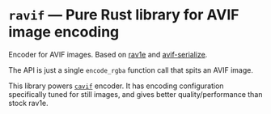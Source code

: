 # `ravif` — Pure Rust library for AVIF image encoding

Encoder for AVIF images. Based on [rav1e](//lib.rs/rav1e) and [avif-serialize](//lib.rs/avif-serialize).

The API is just a single `encode_rgba` function call that spits an AVIF image.

This library powers [`cavif`](//lib.rs/cavif) encoder. It has encoding configuration specifically tuned for still images, and gives better quality/performance than stock rav1e.
